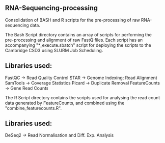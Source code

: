 ## RNA-Sequencing-processing
Consolidation of BASH and R scripts for the pre-processing of raw RNA-sequencing data.

The Bash Script directory contains an array of scripts for performing the pre-processing and alignment of raw FastQ files. 
Each script has an accompanying "*_execute.sbatch" script for deploying the scripts to the Cambridge CSD3 using SLURM Job Scheduling.

## Libraries used: 
FastQC -> Read Quality Control
STAR -> Genome Indexing; Read Alignment
SamTools -> Coverage Statistics
Picard -> Duplicate Removal
FeatureCounts -> Gene Read Counts

The R Script directory contains the scripts used for analysing the read count data generated by FeatureCounts, and combined using the "combine_featurecounts.R".

## Libraries used:
DeSeq2 -> Read Normalisation and Diff. Exp. Analysis
